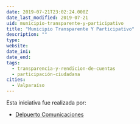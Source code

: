 ```yaml
---
date: 2019-07-21T23:02:24.000Z
date_last_modified: 2019-07-21
uid: municipio-transparente-y-participativo
title: "Municipio Transparente Y Participativo"
description: ""
type: 
website: 
date_ini: 
date_end: 
tags:
  - transparencia-y-rendicion-de-cuentas
  - participación-ciudadana
cities: 
  - Valparaíso
---
```


Esta iniciativa fue realizada por:

- [Delpuerto Comunicaciones](/organizaciones/delpuerto-comunicaciones)

